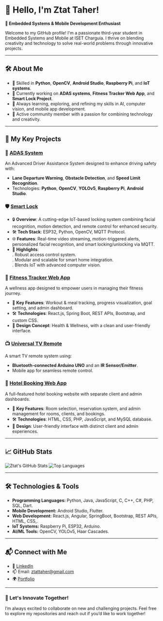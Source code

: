 # 👋 Hello, I'm Ztat Taher!  
**🌟 Embedded Systems & Mobile Development Enthusiast**  

Welcome to my GitHub profile! I'm a passionate third-year student in Embedded Systems and Mobile at ISET Charguia. I thrive on blending creativity and technology to solve real-world problems through innovative projects.  

---

## 🛠️ **About Me**
- 🔧 Skilled in **Python**, **OpenCV**, **Android Studio**, **Raspberry Pi**, and **IoT systems**.
- 🚀 Currently working on **ADAS systems**, **Fitness Tracker Web App**, and **Smart Lock Project**.
- 🌱 Always learning, exploring, and refining my skills in AI, computer vision, and mobile app development.
- 🎨 Active community member with a passion for combining technology and creativity.

---

## 💼 **My Key Projects**
### 🚗 [ADAS System](https://github.com/ztat-taher/ADAS-System)
An Advanced Driver Assistance System designed to enhance driving safety with:
- **Lane Departure Warning**, **Obstacle Detection**, and **Speed Limit Recognition**.
- Technologies: **Python**, **OpenCV**, **YOLOv5**, **Raspberry Pi**, **Android Studio**.

### 🛡️ [Smart Lock](https://github.com/Ztat-Taher/Smart-Lock)
- 🔒 **Overview**: A cutting-edge IoT-based locking system combining facial recognition, motion detection, and remote control for enhanced security.  
- 🛠️ **Tech Stack**: ESP32, Python, OpenCV, MQTT Protocol.  
- 🌐 **Features**: Real-time video streaming, motion-triggered alerts, personalized facial recognition, and smart locking/unlocking via MQTT.  
- 🎯 **Highlights**:  
  . Robust access control system.  
  . Modular and scalable for smart home integration.  
  . Blends IoT with advanced computer vision.  

### 📱 [Fitness Tracker Web App](https://github.com/ztat-taher/Fitness-Tracker)
A wellness app designed to empower users in managing their fitness journey.  
- 🌟 **Key Features**: Workout & meal tracking, progress visualization, goal setting, and admin dashboard.  
- 🛠️ **Technologies**: React.js, Spring Boot, REST APIs, Bootstrap, and custom CSS.  
- 🎨 **Design Concept**: Health & Wellness, with a clean and user-friendly interface.  

### 📺 [Universal TV Remote](https://github.com/ztat-taher/Universal-TV-Remote)
A smart TV remote system using:
- **Bluetooth-connected Arduino UNO** and an **IR Sensor/Emitter**.
- Mobile app for seamless remote control.

### 🏨 [Hotel Booking Web App](https://github.com/ztat-taher/Hotel-Booking)
A full-featured hotel booking website with separate client and admin dashboards.  
- 🌟 **Key Features**: Room selection, reservation system, and admin management for rooms, clients, and bookings.  
- 🛠️ **Technologies**: HTML, CSS, PHP, JavaScript, and MySQL database.  
- 🎨 **Design**: User-friendly interface with distinct client and admin experiences.

---

## 📈 **GitHub Stats**
![Ztat's GitHub Stats](https://github-readme-stats.vercel.app/api?username=ztat-taher&show_icons=true&theme=radical)  ![Top Languages](https://github-readme-stats.vercel.app/api/top-langs/?username=ztat-taher&layout=compact&theme=radical)

---

## 🛠️ **Technologies & Tools**
- **Programming Languages:** Python, Java, JavaScript, C, C++, C#, PHP, SQL, Dart.
- **Mobile Development:** Android Studio, Flutter.
- **Web Development:** React.js, Angular, SpringBoot, Bootstrap, REST APIs, HTML, CSS,.
- **IoT Systems:** Raspberry Pi, ESP32, Arduino.
- **AI/ML Tools:** OpenCV, YOLOv5, Haar Cascades.

---

## 📬 **Connect with Me**
- 💼 [LinkedIn](https://www.linkedin.com/in/ztat-taher/)
- 📫 Email: ztattaher@gmail.com
- 🌍 [Portfolio](https://ztat-taher.github.io)

---

### 🚀 **Let's Innovate Together!**
I’m always excited to collaborate on new and challenging projects. Feel free to explore my repositories and reach out if you’d like to work together!
